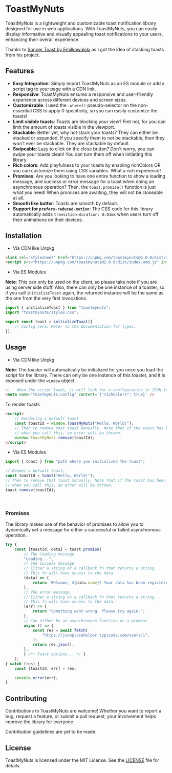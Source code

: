 # ToastMyNuts

ToastMyNuts is a lightweight and customizable toast notification library designed for use in web applications. With ToastMyNuts, you can easily display informative and visually appealing toast notifications to your users, enhancing their overall experience.

Thanks to [Sonner Toast by Emilkowalski](https://sonner.emilkowal.ski) as I got the idea of stacking toasts from his project.

## Features

-   **Easy Integration**: Simply import ToastMyNuts as an ES module or add a script tag to your page with a CDN link.
-   **Responsive**: ToastMyNuts ensures a responsive and user-friendly experience across different devices and screen sizes.
-   **Customizable**: I used the `:where()` pseudo-selector on the non-essential CSS to apply 0 specificity, so you can easily customize the toasts!
-   **Limit visible toasts**: Toasts are blocking your view? Fret not, for you can limit the amount of toasts visible in the viewport.
-   **Stackable**: Better yet, why not stack your toasts? They can either be stacked or expanded. If you specify them to not be stackable, then they won't ever be stackable. They are stackable by default.
-   **Swipeable**: Lazy to click on the close button? Don't worry, you can swipe your toasts clean! You can turn them off when initiating this library.
-   **Rich colors**: Add playfulness to your toasts by enabling richColors OR you can customize them using CSS variables. What a rich experience!
-   **Promises**: Are you looking to have one entire function to show a loading message, and success or error message for a toast when doing an asynchronous operation? Then, the `toast.promise()` function is just what you need! When promises are awaiting, they will not be closeable at all.
-   **Smooth like butter**: Toasts are smooth by default.
-   **Support for `prefers-reduced-motion`**: The CSS code for this library automatically adds `transition-duration: 0.01ms` when users turn off their animations on their devices.

## Installation
-   Via CDN like Unpkg

```html
<link rel="stylesheet" href="https://unpkg.com/toastmynuts@2.0.0/dist/styles.css" integrity="sha256-7eQ6VAEIduMDO57CXZFgs0BHnl2Yra0kWf189xqn+pM=" crossorigin="anonymous">
<script src="https://unpkg.com/toastmynuts@2.0.0/dist/index.umd.js" integrity="sha256-NE6HCAqAOOVeap80K1HtFztPRJQLtkWLDIWJhxC711Q=" crossorigin="anonymous"></script>
```

-   Via ES Modules

**Note**: This can only be used on the client, so please take note if you are using
server side stuff. Also, there can only be one instance of a toaster, so if you call ```initializeToast``` again, the returned instance will be the same as the one from the very first invocations.

```ts
import { initializeToast } from "toastmynuts";
import "toastmynuts/styles.css";

export const toast = initializeToast({
	// Config here. Refer to the documentation for types.
});
```

## Usage
-   Via CDN like Unpkg

**Note**: The toaster will automatically be initialized for you once you load the script for the library. There can only be one instance of this toaster, and it is exposed under the `window` object.

```html
<!-- When the script loads, it will look for a configuration in JSON format from a meta tag. Below is an example -->
<meta name="toastmynuts:config" content='{"richColors": true}' />
```

To render toasts

```html
<script>
	// Rendering a default toast
	const toastId = window.ToastMyNuts("Hello, World!");
	// Then to remove that toast manually. Note that if the toast has been removed
	// when you call this, an error will be thrown.
	window.ToastMyNuts.remove(toastId);
</script>
```

-   Via ES Modules

```ts
import { toast } from "path where you initialized the toast";

// Render a default toast;
const toastId = toast("Hello, World!");
// Then to remove that toast manually. Note that if the toast has been removed
// when you call this, an error will be thrown.
toast.remove(toastId);
```
<br>

### Promises
The library makes use of the behavior of promises to allow you to dynamically set a message for either a successful or failed asynchronous operation.

```ts
try {
	const [toastId, data] = toast.promise(
		// The loading message
		"Loading...",
		// The success message.
		// Either a string or a callback fn that returns a string.
		// This fn will have access to the data.
		(data) => {
			return `Welcome, ${data.name}! Your data has been registered.`;
		},
		// The error message.
		// Either a string or a callback fn that returns a string.
		// This fn will have access to the data.
		(err) => {
			return "Something went wrong. Please try again.";
		},
		// Can either be an asynchronous function or a promise
		async () => {
			const res = await fetch(
				"https://jsonplaceholder.typicode.com/users/1",
			);
			return res.json();
		},
		{ /** Toast options... */ }
	);
} catch (res) {
	const [toastId, err] = res;

	console.error(err);
}
```

## Contributing

Contributions to ToastMyNuts are welcome! Whether you want to report a bug, request a feature, or submit a pull request, your involvement helps improve the library for everyone.

Contribution guidelines are yet to be made.

## License

ToastMyNuts is licensed under the MIT License. See the [LICENSE](https://github.com/Ragudos/toastmynuts/blob/main/LICENSE) file for details.
